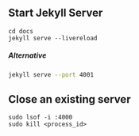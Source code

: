 ## Start Jekyll Server
```shell
cd docs
jekyll serve --livereload
```

##### Alternative
```sh
jekyll serve --port 4001
```

## Close an existing server
```shell
sudo lsof -i :4000
sudo kill <process_id>
```
